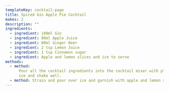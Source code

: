 ```yaml
---
templateKey: cocktail-page
title: Spiced Gin Apple Pie Cocktail
makes: 2
description: ""
ingredients:
  - ingredient: 100ml Gin
  - ingredient: 80ml Apple Juice
  - ingredient: 80ml Ginger Beer
  - ingredient: 2 tsp Lemon Juice
  - ingredient: 1 tsp Cinnamon sugar
  - ingredient: Apple and lemon slices and ice to serve
methods:
  - method:
      Pour all the cocktail ingredients into the cocktail mixer with plenty of
      ice and shake well.
  - method: Strain and pour over ice and garnish with apple and lemon slices.
---
```


